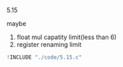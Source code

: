 5.15

maybe

1. float mul capatity limit(less than 6)
2. register renaming limit


```c
!INCLUDE "./code/5.15.c"
```
